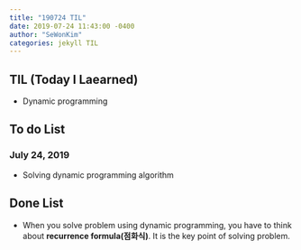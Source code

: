 ```yaml
---
title: "190724 TIL"
date: 2019-07-24 11:43:00 -0400
author: "SeWonKim"
categories: jekyll TIL
---
```


## TIL (Today I Laearned)
* Dynamic programming

## To do List 
### July 24, 2019
* Solving dynamic programming algorithm

## Done List
* When you solve problem using dynamic programming, you have to think about **recurrence formula(점화식)**. 
It is the key point of solving problem. 

